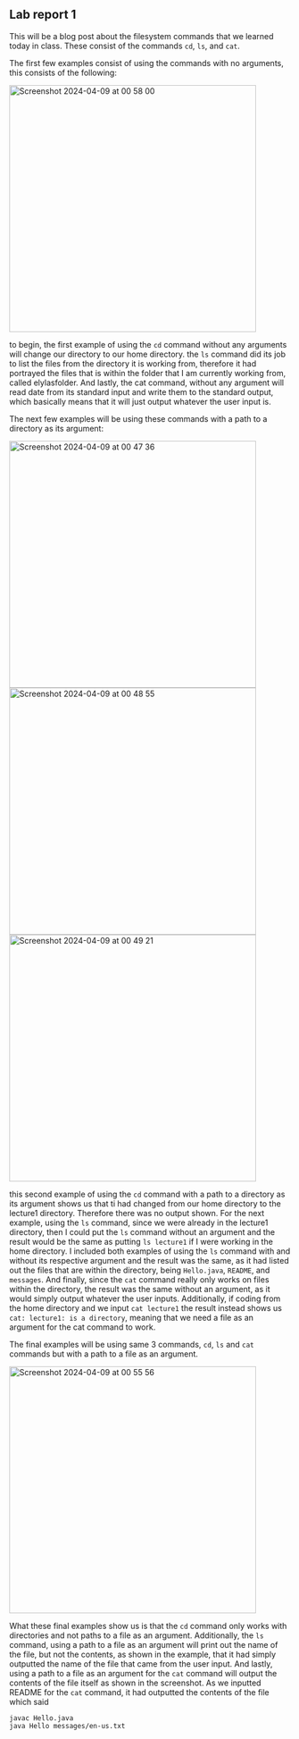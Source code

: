## Lab report 1
This will be a blog post about the filesystem commands that we learned today in class. These consist of the commands `cd`, `ls`, and `cat`.

The first few examples consist of using the commands with no arguments, this consists of the following: 

<img width="442" alt="Screenshot 2024-04-09 at 00 58 00" src="https://github.com/ElylaHamada/cse15l-lab-reports/assets/130731509/89dfb6f0-3f11-444b-af68-56a3b622e647">

to begin, the first example of using the `cd` command without any arguments will change our directory to our home directory. the `ls` command did its job to list the files from the directory it is working from, therefore it had portrayed the files that is within the folder that I am currently working from, called elylasfolder. And lastly, the cat command, without any argument will read date from its standard input and write them to the standard output, which basically means that it will just output whatever the user input is.

The next few examples will be using these commands with a path to a directory as its argument:

<img width="442" alt="Screenshot 2024-04-09 at 00 47 36" src="https://github.com/ElylaHamada/cse15l-lab-reports/assets/130731509/78e10a9b-2f7a-4801-bf3b-f28f74e9c49b">
<img width="442" alt="Screenshot 2024-04-09 at 00 48 55" src="https://github.com/ElylaHamada/cse15l-lab-reports/assets/130731509/fe6abf49-a2ca-427b-8524-8e39b623261f">
<img width="442" alt="Screenshot 2024-04-09 at 00 49 21" src="https://github.com/ElylaHamada/cse15l-lab-reports/assets/130731509/af4d1a22-3c84-4512-86cc-4e8c610b31a0">

this second example of using the `cd` command with a path to a directory as its argument shows us that ti had changed from our home directory to the lecture1 directory. Therefore there was no output shown. For the next example, using the `ls` command, since we were already in the lecture1 directory, then I could put the `ls` command without an argument and the result would be the same as putting `ls lecture1` if I were working in the home directory. I included both examples of using the `ls` command with and without its respective argument and the result was the same, as it had listed out the files that are within the directory, being `Hello.java`, `README`, and `messages`. And finally, since the `cat` command really only works on files within the directory, the result was the same without an argument, as it would simply output whatever the user inputs. Additionally, if coding from the home directory and we input `cat lecture1` the result instead shows us `cat: lecture1: is a directory`, meaning that we need a file as an argument for the cat command to work. 

The final examples will be using same 3 commands, `cd`, `ls` and `cat` commands but with a path to a file as an argument. 

<img width="442" alt="Screenshot 2024-04-09 at 00 55 56" src="https://github.com/ElylaHamada/cse15l-lab-reports/assets/130731509/6c465861-9170-44c7-999d-209379257410">

What these final examples show us is that the `cd` command only works with directories and not paths to a file as an argument. Additionally, the `ls` command, using a path to a file as an argument will print out the name of the file, but not the contents, as shown in the example, that it had simply outputted the name of the file that came from the user input. And lastly, using a path to a file as an argument for the `cat` command will output the contents of the file itself as shown in the screenshot. As we inputted README for the `cat` command, it had outputted the contents of the file which said 
```
javac Hello.java
java Hello messages/en-us.txt
```



